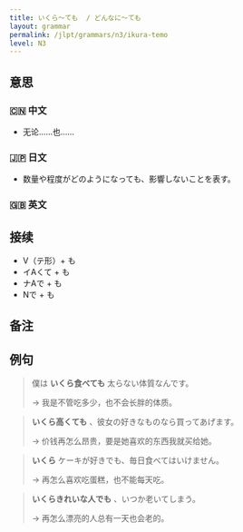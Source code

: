 ```yaml
---
title: いくら〜ても  / どんなに〜ても
layout: grammar
permalink: /jlpt/grammars/n3/ikura-temo
level: N3
---
```


## 意思

### 🇨🇳 中文

- 无论……也……

### 🇯🇵 日文

- 数量や程度がどのようになっても、影響しないことを表す。

### 🇬🇧 英文


## 接续

- V（テ形）+ も
- イAくて + も
- ナAで + も
- Nで + も

## 备注


## 例句

> 僕は **いくら食べても** 太らない体質なんです。
>
> → 我是不管吃多少，也不会长胖的体质。

> **いくら高くても** 、彼女の好きなものなら買ってあげます。
>
> → 价钱再怎么昂贵，要是她喜欢的东西我就买给她。

> **いくら** ケーキが好きでも、毎日食べてはいけません。
>
> → 再怎么喜欢吃蛋糕，也不能每天吃。

> **いくらきれいな人でも** 、いつか老いてしまう。
>
> → 再怎么漂亮的人总有一天也会老的。

